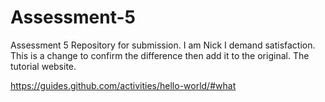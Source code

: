# Assessment-5
Assessment 5 Repository for submission.
I am Nick
I demand satisfaction.
This is a change to confirm the difference then add it to the original.
The tutorial website.

https://guides.github.com/activities/hello-world/#what
